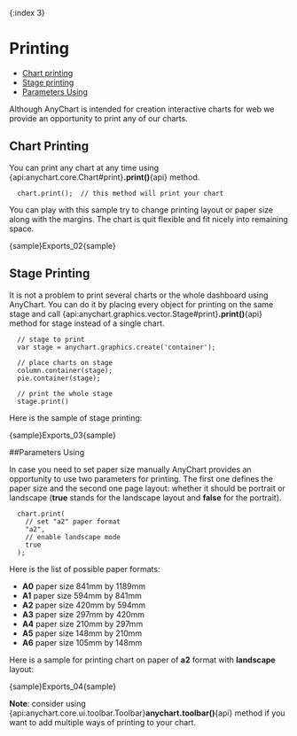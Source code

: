 {:index 3}

Printing
======================

* [Chart printing](#chart_printing)
* [Stage printing](#stage_printing)
* [Parameters Using](#parameters_using)

Although AnyChart is intended for creation interactive charts for web we provide an opportunity to print any of our charts.

## Chart Printing

You can print any chart at any time using {api:anychart.core.Chart#print}**.print()**{api} method.

```
  chart.print();  // this method will print your chart
```

You can play with this sample try to change printing layout or paper size along with the margins. The chart is quit flexible and fit nicely into remaining space.

{sample}Exports\_02{sample}

## Stage Printing

It is not a problem to print several charts or the whole dashboard using AnyChart. You can do it by placing every object for printing on the same stage and call {api:anychart.graphics.vector.Stage#print}**.print()**{api} method for stage instead of a single chart.

```
  // stage to print
  var stage = anychart.graphics.create('container');

  // place charts on stage
  column.container(stage);
  pie.container(stage);
  
  // print the whole stage
  stage.print()
```

Here is the sample of stage printing:

{sample}Exports\_03{sample}

##Parameters Using

In case you need to set paper size manually AnyChart provides an opportunity to use two parameters for printing. The first one defines the paper size and the second one page layout: whether it should be portrait or landscape (**true** stands for the landscape layout and **false** for the portrait).

```
  chart.print(
    // set "a2" paper format
    "a2",
    // enable landscape mode
    true
  );
```

Here is the list of possible paper formats:

* **A0** paper size 841mm by 1189mm
* **A1** paper size 594mm by 841mm
* **A2** paper size 420mm by 594mm
* **A3** paper size 297mm by 420mm
* **A4** paper size 210mm by 297mm
* **A5** paper size 148mm by 210mm
* **A6** paper size 105mm by 148mm

Here is a sample for printing chart on paper of **a2** format with **landscape** layout:

{sample}Exports\_04{sample}

**Note**: consider using {api:anychart.core.ui.toolbar.Toolbar}**anychart.toolbar()**{api} method if you want to add multiple ways of printing to your chart.